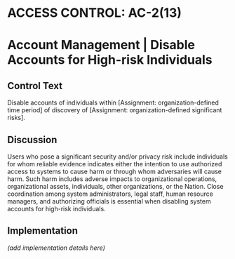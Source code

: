 # ACCESS CONTROL: AC-2(13)
# Account Management | Disable Accounts for High-risk Individuals

## Control Text

Disable accounts of individuals within [Assignment: organization-defined time period] of discovery of [Assignment: organization-defined significant risks].

## Discussion

Users who pose a significant security and/or privacy risk include individuals for whom reliable evidence indicates either the intention to use authorized access to systems to cause harm or through whom adversaries will cause harm. Such harm includes adverse impacts to organizational operations, organizational assets, individuals, other organizations, or the Nation. Close coordination among system administrators, legal staff, human resource managers, and authorizing officials is essential when disabling system accounts for high-risk individuals.

## Implementation

_(add implementation details here)_
